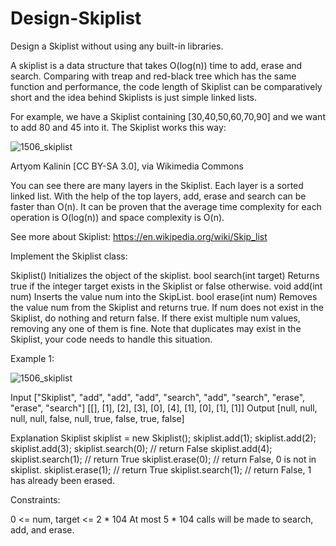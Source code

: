 # Design-Skiplist

Design a Skiplist without using any built-in libraries.

A skiplist is a data structure that takes O(log(n)) time to add, erase and search. Comparing with treap and red-black tree which has the same function and performance, the code length of Skiplist can be comparatively short and the idea behind Skiplists is just simple linked lists.

For example, we have a Skiplist containing [30,40,50,60,70,90] and we want to add 80 and 45 into it. The Skiplist works this way:

![1506_skiplist](https://user-images.githubusercontent.com/88260025/223166193-45840c75-1285-43e0-b540-2031626a6cb8.gif)

Artyom Kalinin [CC BY-SA 3.0], via Wikimedia Commons

You can see there are many layers in the Skiplist. Each layer is a sorted linked list. With the help of the top layers, add, erase and search can be faster than O(n). It can be proven that the average time complexity for each operation is O(log(n)) and space complexity is O(n).

See more about Skiplist: https://en.wikipedia.org/wiki/Skip_list

Implement the Skiplist class:

Skiplist() Initializes the object of the skiplist.
bool search(int target) Returns true if the integer target exists in the Skiplist or false otherwise.
void add(int num) Inserts the value num into the SkipList.
bool erase(int num) Removes the value num from the Skiplist and returns true. If num does not exist in the Skiplist, do nothing and return false. If there exist multiple num values, removing any one of them is fine.
Note that duplicates may exist in the Skiplist, your code needs to handle this situation.

Example 1:

![1506_skiplist](https://user-images.githubusercontent.com/88260025/223166326-a2a89fca-41a0-48c1-938d-3671ec20b22f.gif)

Input
["Skiplist", "add", "add", "add", "search", "add", "search", "erase", "erase", "search"]
[[], [1], [2], [3], [0], [4], [1], [0], [1], [1]]
Output
[null, null, null, null, false, null, true, false, true, false]

Explanation
Skiplist skiplist = new Skiplist();
skiplist.add(1);
skiplist.add(2);
skiplist.add(3);
skiplist.search(0); // return False
skiplist.add(4);
skiplist.search(1); // return True
skiplist.erase(0);  // return False, 0 is not in skiplist.
skiplist.erase(1);  // return True
skiplist.search(1); // return False, 1 has already been erased.
 

Constraints:

0 <= num, target <= 2 * 104
At most 5 * 104 calls will be made to search, add, and erase.
